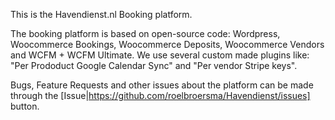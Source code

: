 This is the Havendienst.nl Booking platform.

The booking platform is based on open-source code: Wordpress, Woocommerce Bookings, Woocommerce Deposits, Woocommerce Vendors and WCFM + WCFM Ultimate.
We use several custom made plugins like: "Per Prododuct Google Calendar Sync" and "Per vendor Stripe keys".

Bugs, Feature Requests and other issues about the platform can be made through the [Issue|https://github.com/roelbroersma/Havendienst/issues] button.
